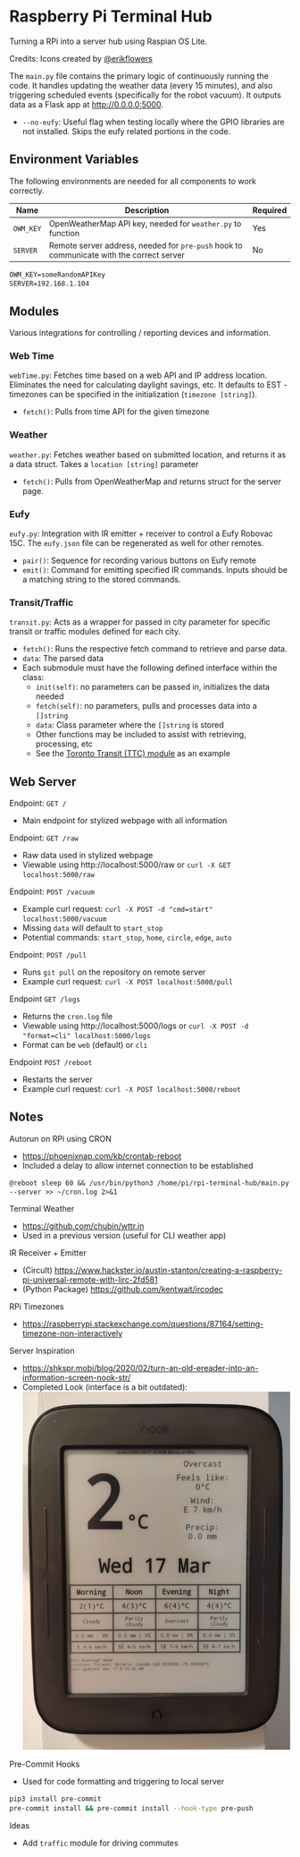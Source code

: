 # Raspberry Pi Terminal Hub

Turning a RPi into a server hub using Raspian OS Lite.

Credits: Icons created by [@erikflowers](https://github.com/erikflowers/weather-icons)

The `main.py` file contains the primary logic of continuously running the code. It handles updating the weather data (every 15 minutes), and also triggering scheduled events (specifically for the robot vacuum). It outputs data as a Flask app at http://0.0.0.0:5000.

- `--no-eufy`: Useful flag when testing locally where the GPIO libraries are not installed. Skips the eufy related portions in the code.

## Environment Variables

The following environments are needed for all components to work correctly.

| Name      | Description                                                                              | Required |
| --------- | ---------------------------------------------------------------------------------------- | -------- |
| `OWM_KEY` | OpenWeatherMap API key, needed for `weather.py` to function                              | Yes      |
| `SERVER`  | Remote server address, needed for `pre-push` hook to communicate with the correct server | No       |

```
OWM_KEY=someRandomAPIKey
SERVER=192.168.1.104
```

## Modules

Various integrations for controlling / reporting devices and information.

### Web Time

`webTime.py`: Fetches time based on a web API and IP address location. Eliminates the need for calculating daylight savings, etc. It defaults to EST - timezones can be specified in the initialization (`timezone [string]`).

- `fetch()`: Pulls from time API for the given timezone

### Weather

`weather.py`: Fetches weather based on submitted location, and returns it as a data struct. Takes a `location [string]` parameter

- `fetch()`: Pulls from OpenWeatherMap and returns struct for the server page.

### Eufy

`eufy.py`: Integration with IR emitter + receiver to control a Eufy Robovac 15C. The `eufy.json` file can be regenerated as well for other remotes.

- `pair()`: Sequence for recording various buttons on Eufy remote
- `emit()`: Command for emitting specified IR commands. Inputs should be a matching string to the stored commands.

### Transit/Traffic

`transit.py`: Acts as a wrapper for passed in city parameter for specific transit or traffic modules defined for each city.

- `fetch()`: Runs the respective fetch command to retrieve and parse data.
- `data`: The parsed data
- Each submodule must have the following defined interface within the class:
  - `init(self)`: no parameters can be passed in, initializes the data needed
  - `fetch(self)`: no parameters, pulls and processes data into a `[]string`
  - `data`: Class parameter where the `[]string` is stored
  - Other functions may be included to assist with retrieving, processing, etc
  - See the [Toronto Transit (TTC) module](./src/modules/ttc.py) as an example

## Web Server

Endpoint: `GET /`

- Main endpoint for stylized webpage with all information

Endpoint: `GET /raw`

- Raw data used in stylized webpage
- Viewable using http://localhost:5000/raw or `curl -X GET localhost:5000/raw`

Endpoint: `POST /vacuum`

- Example curl request: `curl -X POST -d "cmd=start" localhost:5000/vacuum`
- Missing `data` will default to `start_stop`
- Potential commands: `start_stop`, `home`, `circle`, `edge`, `auto`

Endpoint: `POST /pull`

- Runs `git pull` on the repository on remote server
- Example curl request: `curl -X POST localhost:5000/pull`

Endpoint `GET /logs`

- Returns the `cron.log` file
- Viewable using http://localhost:5000/logs or `curl -X POST -d "format=cli" localhost:5000/logs`
- Format can be `web` (default) or `cli`

Endpoint `POST /reboot`

- Restarts the server
- Example curl request: `curl -X POST localhost:5000/reboot`

## Notes

Autorun on RPi using CRON

- https://phoenixnap.com/kb/crontab-reboot
- Included a delay to allow internet connection to be established

```
@reboot sleep 60 && /usr/bin/python3 /home/pi/rpi-terminal-hub/main.py --server >> ~/cron.log 2>&1
```

Terminal Weather

- https://github.com/chubin/wttr.in
- Used in a previous version (useful for CLI weather app)

IR Receiver + Emitter

- (Circult) https://www.hackster.io/austin-stanton/creating-a-raspberry-pi-universal-remote-with-lirc-2fd581
- (Python Package) https://github.com/kentwait/ircodec

RPi Timezones

- https://raspberrypi.stackexchange.com/questions/87164/setting-timezone-non-interactively

Server Inspiration

- https://shkspr.mobi/blog/2020/02/turn-an-old-ereader-into-an-information-screen-nook-str/
- Completed Look (interface is a bit outdated): ![](./media/NST_display.jpg)

Pre-Commit Hooks

- Used for code formatting and triggering to local server

```bash
pip3 install pre-commit
pre-commit install && pre-commit install --hook-type pre-push
```

Ideas

- Add `traffic` module for driving commutes
